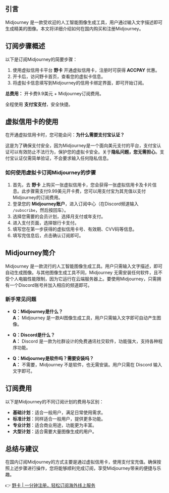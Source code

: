 ## 引言
Midjourney 是一款受欢迎的人工智能图像生成工具，用户通过输入文字描述即可生成精美的图像。本文将详细介绍如何在国内购买和注册Midjourney。

## 订阅步骤概述
以下是订阅Midjourney的简要步骤：

1. 使用虚拟信用卡平台 **野卡** 开通虚拟信用卡，注册时可获得 **ACCPAY** 优惠。
2. 开卡后，访问野卡首页，查看您的虚拟卡信息。
3. 将虚拟卡信息填写到Midjourney的信用卡绑定界面，即可开始订阅。

**总费用：** 开卡费9.9美元 + Midjourney订阅费用。

全程使用 **支付宝支付**，安全快捷。

## 虚拟信用卡的使用
在开通虚拟信用卡时，您可能会问：**为什么需要支付宝认证？**

这是为了确保支付安全，因为Midjourney是一个面向美元支付的平台，支付宝认证可以有效防止不法行为，保护您的虚拟卡安全。关于**隐私问题，您无需担心**。支付宝认证仅需简单验证，不会要求输入任何隐私信息。

### 如何使用虚拟卡订阅Midjourney的步骤
1. 首先，去 **野卡** 上购买一张虚拟信用卡，您会获得一张虚拟信用卡及卡片信息。此步骤需支付9.99美元开卡费，您可以用支付宝为其充值以支付Midjourney的订阅费用。
2. 登录您的 **Midjourney账户**，进入订阅中心（在Discord频道输入 `/subscribe`，然后按回车）。
3. 选择您需要的会员计划，选择月支付或年支付。
4. 进入支付页面，选择银行卡支付。
5. 填写您在第一步获得的虚拟信用卡号、有效期、CVV码等信息。
6. 填写完信息后，点击确认订阅即可。

## Midjourney简介
Midjourney 是一款流行的人工智能图像生成工具。用户只需输入文字描述，即可自动生成图像。与其他图像生成工具不同，Midjourney 无需安装任何软件，且不受个人电脑性能限制，因为它运行在云端服务器上。要使用Midjourney，只需拥有一个Discord账号并加入相应的频道即可。

### 新手常见问题
- **Q：Midjourney是什么？**  
  **A：** Midjourney 是一款AI图像生成工具，用户只需输入文字即可自动产生图像。
  
- **Q：Discord是什么？**  
  **A：** Discord 是一款为社群设计的免费通讯社交软件，功能强大，支持各种程序功能。

- **Q：Midjourney是软件吗？需要安装吗？**  
  **A：** 不需要，Midjourney 不是软件，也无需安装。用户只需在 Discord 输入文字即可。

## 订阅费用
以下是Midjourney的不同订阅计划的费用与区别：

- **基础计划**：适合一般用户，满足日常使用需求。
- **标准计划**：同样适合一般用户，提供更多功能。
- **专业计划**：适合商业用途，功能更为丰富。
- **大型计划**：适合需要大量图像生成的用户。

## 总结与建议
在国内订阅Midjourney的方式主要是通过虚拟信用卡，使用支付宝充值。确保按照上述步骤进行操作，您将能够顺利完成订阅，享受Midjourney带来的便捷与乐趣。

👉 [野卡 | 一分钟注册，轻松订阅海外线上服务](https://bit.ly/bewildcard)